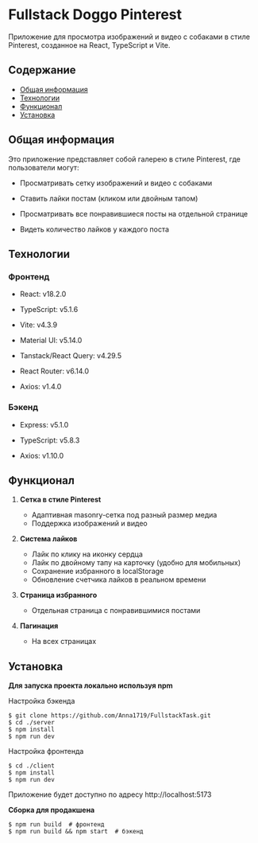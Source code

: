 # Fullstack Doggo Pinterest
 
Приложение для просмотра изображений и видео с собаками в стиле Pinterest, созданное на React, TypeScript и Vite.


## Содержание

- [Общая информация](#общая-информация)
- [Технологии](#технологии)
- [Функционал](#функционал)
- [Установка](#установка)

## Общая информация

Это приложение представляет собой галерею в стиле Pinterest, где пользователи могут:

- Просматривать сетку изображений и видео с собаками

- Ставить лайки постам (кликом или двойным тапом)

- Просматривать все понравившиеся посты на отдельной странице

- Видеть количество лайков у каждого поста

## Технологии

### Фронтенд

- React: v18.2.0

- TypeScript: v5.1.6

- Vite: v4.3.9

- Material UI: v5.14.0

- Tanstack/React Query: v4.29.5

- React Router: v6.14.0

- Axios: v1.4.0

### Бэкенд

- Express: v5.1.0

- TypeScript: v5.8.3

- Axios: v1.10.0

## Функционал

1. **Сетка в стиле Pinterest**
   - Адаптивная masonry-сетка под разный размер медиа
   - Поддержка изображений и видео

2. **Система лайков**
   - Лайк по клику на иконку сердца
   - Лайк по двойному тапу на карточку (удобно для мобильных)
   - Сохранение избранного в localStorage
   - Обновление счетчика лайков в реальном времени

3. **Страница избранного**
   - Отдельная страница с понравившимися постами

4. **Пагинация** 
   - На всех страницах

## Установка

**Для запуска проекта локально используя npm**

Настройка бэкенда

```
$ git clone https://github.com/Anna1719/FullstackTask.git
$ cd ./server
$ npm install
$ npm run dev
```

Настройка фронтенда

```
$ cd ./client
$ npm install
$ npm run dev
```
Приложение будет доступно по адресу http://localhost:5173

**Сборка для продакшена**

```
$ npm run build  # фронтенд
$ npm run build && npm start  # бэкенд
```